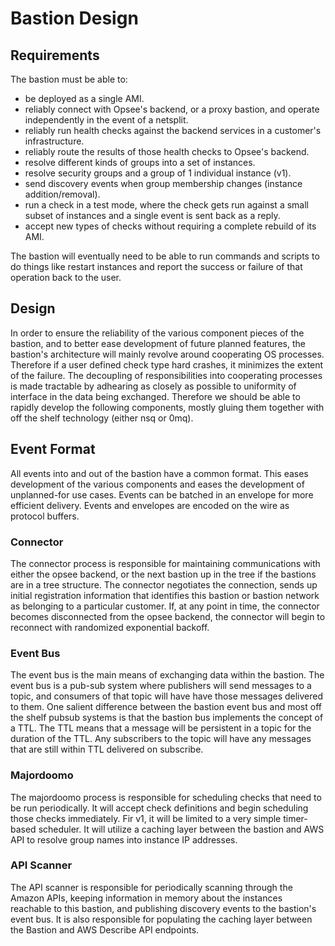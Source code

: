 # Bastion Design

## Requirements

The bastion must be able to:
  * be deployed as a single AMI.
  * reliably connect with Opsee's backend, or a proxy bastion, and operate independently in the event of a netsplit.
  * reliably run health checks against the backend services in a customer's infrastructure.
  * reliably route the results of those health checks to Opsee's backend.
  * resolve different kinds of groups into a set of instances.
  * resolve security groups and a group of 1 individual instance (v1).
  * send discovery events when group membership changes (instance addition/removal).
  * run a check in a test mode, where the check gets run against a small subset of instances and a single event is sent back as a reply.
  * accept new types of checks without requiring a complete rebuild of its AMI.

The bastion will eventually need to be able to run commands and scripts to do things like restart instances and report the success or failure of that operation back to the user.

## Design

In order to ensure the reliability of the various component pieces of the bastion, and to better ease development of future planned features, the bastion's architecture will mainly revolve around cooperating OS processes.  Therefore if a user defined check type hard crashes, it minimizes the extent of the failure.  The decoupling of responsibilities into cooperating processes is made tractable by adhearing as closely as possible to uniformity of interface in the data being exchanged.  Therefore we should be able to rapidly develop the following components, mostly gluing them together with off the shelf technology (either nsq or 0mq).

## Event Format

All events into and out of the bastion have a common format.  This eases development of the various components and eases the development of unplanned-for use cases.  Events can be batched in an envelope for more efficient delivery.  Events and envelopes are encoded on the wire as protocol buffers.

### Connector

The connector process is responsible for maintaining communications with either the opsee backend, or the next bastion up in the tree if the bastions are in a tree structure.  The connector negotiates the connection, sends up initial registration information that identifies this bastion or bastion network as belonging to a particular customer.  If, at any point in time, the connector becomes disconnected from the opsee backend, the connector will begin to reconnect with randomized exponential backoff.

### Event Bus

The event bus is the main means of exchanging data within the bastion.  The event bus is a pub-sub system where publishers will send messages to a topic, and consumers of that topic will have have those messages delivered to them.  One salient difference between the bastion event bus and most off the shelf pubsub systems is that the bastion bus implements the concept of a TTL.  The TTL means that a message will be persistent in a topic for the duration of the TTL.  Any subscribers to the topic will have any messages that are still within TTL delivered on subscribe.

### Majordoomo

The majordoomo process is responsible for scheduling checks that need to be run periodically. It will accept check definitions and begin scheduling those checks immediately. Fir v1, it will be limited to a very simple timer-based scheduler. It will utilize a caching layer between the bastion and AWS API to resolve group names into instance IP addresses.

### API Scanner

The API scanner is responsible for periodically scanning through the Amazon APIs, keeping information in memory about the instances reachable to this bastion, and publishing discovery events to the bastion's event bus. It is also responsible for populating the caching layer between the Bastion and AWS Describe API endpoints.

